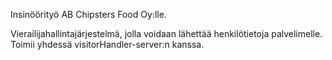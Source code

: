 Insinöörityö AB Chipsters Food Oy:lle.

Vierailijahallintajärjestelmä, jolla voidaan lähettää henkilötietoja palvelimelle. Toimii yhdessä visitorHandler-server:n kanssa.
